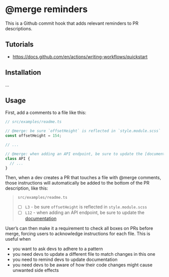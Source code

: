 # @merge reminders

This is a Github commit hook that adds relevant reminders to PR descriptions.

## Tutorials

- https://docs.github.com/en/actions/writing-workflows/quickstart  

## Installation

...

## Usage

First, add a comments to a file like this:

```ts
// src/examples/readme.ts

// @merge: be sure `offsetHeight` is reflected in `style.module.scss`
const offsetHeight = 154;

// ...

// @merge: when adding an API endpoint, be sure to update the [documentation](https://docs.example.com)
class API {
  // ...
}
```

Then, when a dev creates a PR that touches a file with @merge comments, those instructions will automatically be added to the bottom of the PR description, like this:

> `src/examples/readme.ts`
> - [ ] `L3` - be sure `offsetHeight` is reflected in `style.module.scss`
> - [ ] `L12` - when adding an API endpoint, be sure to update the [documentation](https://docs.example.com)

User’s can then make it a requirement to check all boxes on PRs before merge, forcing users to acknowledge instructions for each file. This is useful when
- you want to ask devs to adhere to a pattern
- you need devs to update a different file to match changes in this one
- you need to remind devs to update documentation
- you need devs to be aware of how their code changes might cause unwanted side effects


